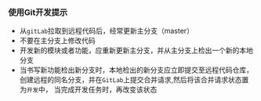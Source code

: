 ### 使用Git开发提示

* 从`gitLab`拉取到远程代码后，经常更新主分支（master）
* 不要在主分支上修改代码
* 开发新的模块或者功能，应重新更新主分支，并从主分支上检出一个新的本地分支
* 当书写新功能检出新分支时，本地检出的新分支应立即提交至远程代码仓库，创建远程的同名分支，并在`GitLab`上提交合并请求,然后将该合并请求状态置为`开发`中， 当完成开发任务时，再改变该状态



